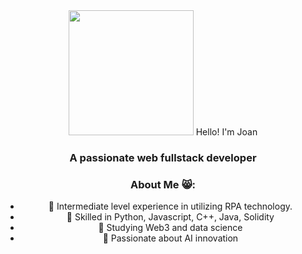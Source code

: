 <div id="header" align="center">
  <img src="https://media.giphy.com/media/scZPhLqaVOM1qG4lT9/giphy.gif" width="200">
  <hl align="center">Hello! I'm Joan</h1>
  <h3 align="center">A passionate web fullstack developer</h3>
<div>

### About Me 😸:

- 🤖 Intermediate level experience in utilizing RPA technology.
- 📑 Skilled in Python, Javascript, C++, Java, Solidity
- 🌱 Studying Web3 and data science
- 🦾 Passionate about AI innovation
  
<!--
**jsfuertesdev/jsfuertesdev** is a ✨ _special_ ✨ repository because its `README.md` (this file) appears on your GitHub profile.

Here are some ideas to get you started:

- 🔭 I’m currently working on ...
- 🌱 I’m currently learning ...
- 👯 I’m looking to collaborate on ...
- 🤔 I’m looking for help with ...
- 💬 Ask me about ...
- 📫 How to reach me: ...
- 😄 Pronouns: ...
- ⚡ Fun fact: ...
-->
